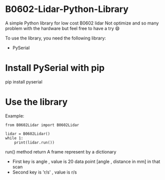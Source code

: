# B0602-Lidar-Python-Library
A simple Python library for low cost B0602 lidar
Not optimize and so many problem with the hardware but feel free to have a try 😄

To use the library, you need the following library:
- PySerial

# Install PySerial with pip

pip install pyserial 

# Use the library 
Example:
```
from B0602Lidar import B0602Lidar

lidar = B0602Lidar()
while 1:
    print(lidar.run())
```
run() method return A frame represent by a dictionary <br />
- First key is angle , value is 20 data point [angle , distance in mm] in that scan
- Second key is 'r/s' , value is r/s

